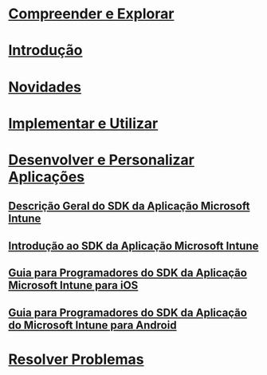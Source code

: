 # [Compreender e Explorar](/intune/understand-explore/introduction-to-microsoft-intune)
# [Introdução](/intune/get-started/what-to-know-before-you-start-microsoft-intune)
# [Novidades](/intune/whats-new/whats-new-in-microsoft-intune)
# [Implementar e Utilizar](/intune/deploy-use/overview-of-device-and-app-lifecycles-in-microsoft-intune)
# [Desenvolver e Personalizar Aplicações](intune-app-sdk.md)
## [Descrição Geral do SDK da Aplicação Microsoft Intune](intune-app-sdk.md)
## [Introdução ao SDK da Aplicação Microsoft Intune](intune-app-sdk-get-started.md)
## [Guia para Programadores do SDK da Aplicação Microsoft Intune para iOS](intune-app-sdk-ios.md)
## [Guia para Programadores do SDK da Aplicação do Microsoft Intune para Android](intune-app-sdk-android.md)
# [Resolver Problemas](/intune/troubleshoot/how-to-get-support-for-microsoft-intune)


<!--HONumber=Sep16_HO5-->


